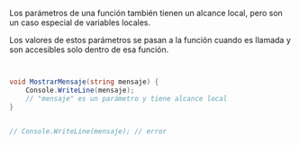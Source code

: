 Los parámetros de una función también tienen un alcance local, pero son un caso especial de variables locales. 

Los valores de estos parámetros se pasan a la función cuando es llamada y son accesibles solo dentro de esa función.

``` c#


void MostrarMensaje(string mensaje) {
	Console.WriteLine(mensaje); 
	// "mensaje" es un parámetro y tiene alcance local 
} 


// Console.WriteLine(mensaje); // error
```